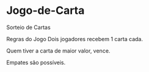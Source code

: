 # Jogo-de-Carta
Sorteio de Cartas

Regras do Jogo
Dois jogadores recebem 1 carta cada.

Quem tiver a carta de maior valor, vence.

Empates são possíveis.

